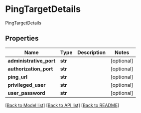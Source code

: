# PingTargetDetails

PingTargetDetails
## Properties
Name | Type | Description | Notes
------------ | ------------- | ------------- | -------------
**administrative_port** | **str** |  | [optional] 
**authorization_port** | **str** |  | [optional] 
**ping_url** | **str** |  | [optional] 
**privileged_user** | **str** |  | [optional] 
**user_password** | **str** |  | [optional] 

[[Back to Model list]](../README.md#documentation-for-models) [[Back to API list]](../README.md#documentation-for-api-endpoints) [[Back to README]](../README.md)


